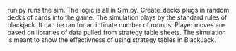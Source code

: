 run.py runs the sim. The logic is all in Sim.py. Create_decks plugs in random decks of cards into the game. The simulation plays by the standard rules of blackjack.
It can be ran for an infinate number of rounds. Player moves are based on libraries of data pulled from strategy table sheets. 
The simulation is meant to show the effectivness of using strategy tables in BlackJack. 
